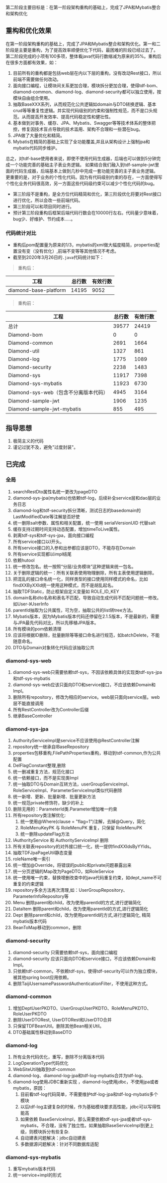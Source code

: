 第二阶段主要目标是：在第一阶段架构重构的基础上，完成了JPA和Mybatis整合和架构优化
## 重构和优化效果
在第一阶段架构重构的基础上，完成了JPA和Mybatis整合和架构优化。第一和二阶段是主要是重构，为了提高效率顺便优化下代码，最困难的阶段已经过去了。
第二阶段完成的小项有100多项，整体看java代码行数缩减为原来的35%。重构后在很多方面都有效果，如：
1. 目前所有的重构都是包括web层在内以下层的重构，没有改动Rest接口，所以前端不需要做任何改动。
1. 面向接口编程，让模块间关系更加合理，模块拆分更加合理，使得tdf-bom、diamond-common、diamond-log、diamond-security都可以独立使用，按模块自由组合使用。
1. 抽取BaseXXX系列，从而规范化公共逻辑如domain与DTO转换逻辑、基本crud等等重复性逻辑。并实现代码级别的约束和强制性规范，而不是口头规范。从而提高开发效率、提高代码稳定性和健壮性。
1. 基本做到对事务、缓存、JPA、Mybatis、Swagger等等技术体系的整体把控，修复因技术盲点导致的技术滥用、架构不合理和一些潜在bug。
1. JPA做了大量优化和精简。
1. Mybatis在精简的基础上实现了全功能覆盖,并且从架构设计上强制jpa和mybatis代码同步维护。

总之，对tdf-base使用者来说，即使不使用代码生成器，后端也可以做到5分钟完成一个功能完善的基础主子表业务逻辑。
如果结合我们融入到tdf-sample-jwt里面的代码生成器，后端基本上做到几秒中完成一套功能完善的主子表业务逻辑。
更重要的是，对于业务的个性化代码。因为有代码级别约束的存在，一方面使得写个性化业务代码很高效，另一方面这些代码级约束可以减少个性化代码的bug。

* 第三阶段不是重构，是全方位代码精简和优化，第三阶段优化将要对Rest接口进行优化，所以会改一些前端代码。
* 第三阶段可以和项目同时进行。
* 预计第三阶段重构后框架后端代码行数会在10000行左右。代码量少意味着，bug少、好维护、节约成本.....。

### 代码统计对比
* 重构后pom配置量为原来的1/3，mybatis的xml做大幅度精简，properties配置没有变（没有优化）,前端不变等等其他情况不考虑。
* 截至到2020年3月26日的`.java`代码统计如下：

> 重构后：

|工程|总行数|有效行数|  
|------|-----|---|
|diamond-base-platform|14195|9052|
> 重构前：

|工程|总行数|有效行数|   
|------| -----|----|
| 总计  | 39577      |   24419    |  
| Diamond-bom  | 0     |   0    |    
| Diamond-common  | 2691     |   1664    |    
| Diamond-util   | 1327     |   861  |  
| Diamond-log       | 1775      |   1089    |   
| Diamond-security  | 2238      |   1483    |  
| Diamond-sys        | 11917      |   7398    |  
| Diamond-sys-mybatis | 11923     |   6730    |  
| Diamond-sys-web（包含不分离版本代码）   | 4945      |   3164    |  
| Diamond-sample-jwt   | 1906      |   1235    |  
| Diamond-sample-jwt-mybatis  | 855      |   495    |  

## 指导思想
1. 极简主义的代码
1. 谨记过犹不及，避免"过度封装"。

## 已完成
### 全局
1. searchRestDto属性名统一更改为pageDTO
1. diamond-sys-jpa(mybatis)也依赖tdf-log，后续补全service层和dao层的业务日志
1. diamond-log和tdf-security拆分清晰，测试日志的basedomain的LastModifiedDate等注解是否好使
1. 统一删除salt参数、属性和相关配置，统一使用 serialVersionUID 代替salt
1. 缓存支持过期时间支持动态配置，增加timeToLive属性。
1. 剥离tdf-sys和tdf-sys-jpa，面向接口编程
1. 所有service接口以I开头。
1. 所有service接口的入参和出参都应该是DTO，不能存在Domain
1. 所有service实现都以impl结尾
1. 依赖hutool
1. 统一修改包名。统一按照“分层/业务模块”这种逻辑来统一包名。
1. 关于删除逻辑的统一：所有关联表使用物理删除，所有主表使用逻辑删除。
1. 把混乱的接口命名统一化，同样类型的接口使用同样模式的命名，比如findXXByXXId统一使用这种模式，而不是胡乱起名。
1. 抽取TDFStatic，防止框架自定义变量如 ROLE_ID_KEY
1. domain名称dto名称和表名不匹配，导致自动生成代码不匹配问题统一修改。如User-》UserInfo
1. parentId抽取为公共属性，可为空，抽取公共的list转tree方法。
1. Mybatis版本，因为Mybatis版本代码还停留在2.1.5版本，不是最新的，需要与JPA最先代码对比，所以先移植JPA版本。
1. 所有模块的pom依赖清理
1. 应该将根据ID删除，批量删除等等接口命名进行规范，如batchDelete，不能随意命名。
1. DTO与Domain对象转化代码应该抽取公共

### diamond-sys-web
1. diamond-sys-web只需要依赖tdf-sys，不因该依赖具体的实现类tdf-sys-jpa和tdf-sys-mybatis
1. diamond-sys-web应该只面向DTO和service接口，不应该依赖Domain和Impl。
1. 删除所有repository，修改为相应的service。web层只面向service层。web层不能直接调用
1. 所有RestController改为Controller后缀
1. 继承BaseController

### diamond-sys-jpa
1. AuthorityServiceImpl是service不应该使用@RestController注解
1. repository统一继承自IBaseRepository
1. properties包移重构,FilePathProperties重构，移动到tdf-common,作为公共配置
1. DelFlagConstant整理,删除
1. 统一删减重复方法，规范化接口
1. 统一依赖接口，而不是实现类Impl
1. 统一抽取DTO与Domain互转方法，userGroupServiceImpl、RoleServiceImpl、ParameterServiceImpl类似代码删除
1. 统一新增、更新、批量新增、批量更新方法
1. 统一规范private修饰符，缺少的补上
1. 删除无用的：ParameterId类.Parameter增加唯一约束
1. 所有repository类注解优化:
    1. 统一使用@Where(clause = "flag=1")注解，去掉@Query，简化
    1. RoleMenuKeyPK 与 RoleMenuPK 重复，只保留 RoleMenuPK
    1. 统一删除updateFlag方法
1. IAuthorityService 和 AuthorityServiceImpl 删除
1. 所有关联表repository的对外接口统一化，统一提供findXXIdsByYYIds。
1. 抽取TDFJpaPageUtil静态变量
1. roleName唯一索引
1. 统一增加@Override，将错误的public和private问题暴露出来
1. 统一分页逻辑的Map改为PageDTO，如RoleService
1. 统一使用唯一约束，替换增删改查中的java代码重复约束，如dept_name不可重复的约束逻辑
1. repository多余方法再次清理,如：UserGroupRepository、ParameterInfoRepository等
1. Menu 删除parent和child，改为使用parentId的方式,进行逻辑简化
1. DataItem 删除parent和child，改为使用parentId的方式,进行逻辑简化
1. Dept 删除parent和child，改为使用parentId的方式,进行逻辑简化, 精简mybatis版本代码
1. BeanToMap移动到common，删除

### diamond-security
1. diamond-security 只需要依赖tdf-sys，面向接口编程
1. diamond-security 应该只面向DTO和service接口，不应该依赖Domain和Impl。
1. 只依赖tdf-common，不依赖tdf-sys，使得tdf-security可以作为独立模块，被其他spring boot应用依赖。
1. 删除TaijiUsernamePasswordAuthenticationFilter，不使用这种方式。

### diamond-common
1. 增加DeptUserPKDTO、UserGroupUserPKDTO、RoleMenuPKDTO、RoleUserPKDTO
1. 删除UserDTORest, UserDTORest和UserDTO合并
1. 只保留TDFBeanUtil。删除其他Bean相关Util。
1. DTO基础属性移动到BaseDTO

### diamond-log
1. 所有业务代码优化，重写，删除不分离版本代码
1. LogOperationType代码优化
1. WebSiteUtil抽取到tdf-common
1. diamond-log、diamond-log-jpa和tdf-log-mybatis合并为tdf-log、
1. diamond-log使用JDBC重新实现 ，diamond-log使用jdbc，不使用jpa或者mybatis，原因：
    1. 目前看tdf-log代码简单，不需要维护tdf-log-jpa和tdf-log-mybatis多个模块
    1. 以后tdf-log主键复杂的时候，作为基础模块要求高性能，jdbc可以写得性能高
    1. 如果依赖 BaseServiceImpl，那么需要依赖tdf-sys-jpa或者tdf-sys-mybatis，不合理，没有了独立性。如果抽取BaseServiceImpl到更上级，则模块拆分有些复杂.
    1. 自动建表问题解决：jdbc自动建表
    1. 多数据源问题解决：针对不同数据库适配

### diamond-sys-mybatis
1. 重写mybatis版本代码
1. 统一service+impl的形式